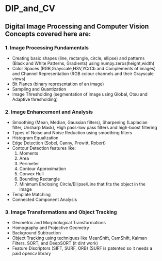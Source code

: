 # DIP_and_CV

## Digital Image Processing and Computer Vision Concepts covered here are:

### 1. **Image Processing Fundamentals**

- Creating basic shapes (line, rectangle, circle, ellipse) and patterns (Black and White Patterns, Gradients) using numpy.zeros(height,width)
- Color Spaces (RGB,Grayscale,HSV,YCrCb and Complements of images) and Channel Representation (RGB colour channels and their Grayscale views)
- Bit Planes (binary representation of an image)
- Sampling and Quantization 
- Image Thresholding (segmentation of image using Global, Otsu and Adaptive thresholding)

### 2. **Image Enhancement and Analysis**

- Smoothing (Mean, Median, Gaussian filters), Sharpening (Laplacian filter, Unsharp Mask), High pass-low pass filters and high-boost filtering
- Types of Noise and Noise Reduction using smoothing filters 
- Histogram Equalization 
- Edge Detection (Sobel, Canny, Prewitt, Robert)
- Contour Detection features like:
  1. Moments
  2. Area
  3. Perimeter
  4. Contour Approximation
  5. Convex Hull
  6. Bounding Rectangle
  7. Minimum Enclosing Circle/Ellipse/Line that fits the object in the image
- Template Matching
- Connected Component Analysis

### 3. **Image Transformations and Object Tracking**

- Geometric and Morphological Transformations
- Homography and Projective Geometry
- Background Subtraction
- Object Tracking using techniques like MeanShift, CamShift, Kalman Filters, SORT, and DeepSORT (it dint work)
- Feature Discriptors (SIFT, SURF, ORB) (SURF is patented so it needs a paid opencv library
